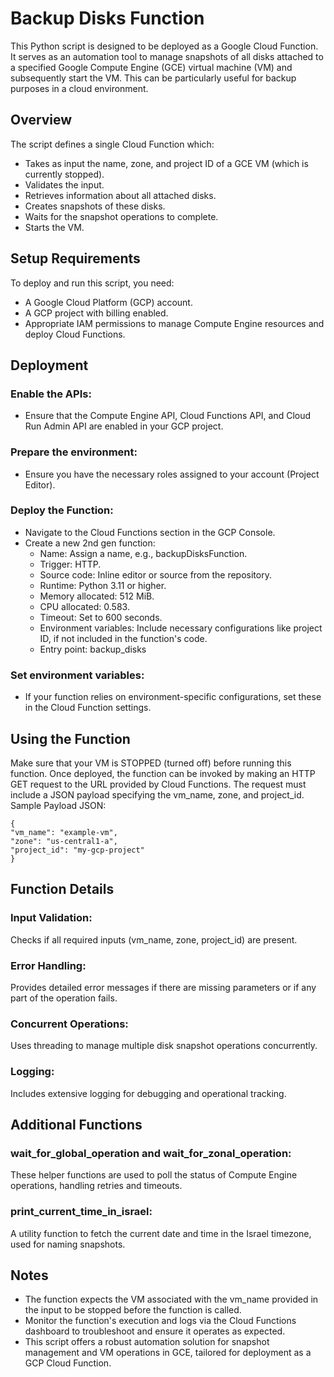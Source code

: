 # Backup Disks Function

This Python script is designed to be deployed as a Google Cloud Function. It serves as an automation tool to manage snapshots of all disks attached to a specified Google Compute Engine (GCE) virtual machine (VM) and subsequently start the VM. This can be particularly useful for backup purposes in a cloud environment.

## Overview

The script defines a single Cloud Function which:

- Takes as input the name, zone, and project ID of a GCE VM (which is currently stopped).
- Validates the input.
- Retrieves information about all attached disks.
- Creates snapshots of these disks.
- Waits for the snapshot operations to complete.
- Starts the VM.

## Setup Requirements

To deploy and run this script, you need:

- A Google Cloud Platform (GCP) account.
- A GCP project with billing enabled.
- Appropriate IAM permissions to manage Compute Engine resources and deploy Cloud Functions.

## Deployment

### Enable the APIs: 
- Ensure that the Compute Engine API, Cloud Functions API, and Cloud Run Admin API are enabled in your GCP project.

### Prepare the environment:

- Ensure you have the necessary roles assigned to your account (Project Editor).

### Deploy the Function:
- Navigate to the Cloud Functions section in the GCP Console.
- Create a new 2nd gen function:
    - Name: Assign a name, e.g., backupDisksFunction.
    - Trigger: HTTP.
    - Source code: Inline editor or source from the repository.
    - Runtime: Python 3.11 or higher.
    - Memory allocated: 512 MiB.
    - CPU allocated: 0.583.
    - Timeout: Set to 600 seconds.
    - Environment variables: Include necessary configurations like project ID, if not included in the function's code.
    - Entry point: backup_disks

### Set environment variables: 
- If your function relies on environment-specific configurations, set these in the Cloud Function settings.

## Using the Function

Make sure that your VM is STOPPED (turned off) before running this function.
Once deployed, the function can be invoked by making an HTTP GET request to the URL provided by Cloud Functions. The request must include a JSON payload specifying the vm_name, zone, and project_id.
Sample Payload JSON:

    {
    "vm_name": "example-vm",
    "zone": "us-central1-a",
    "project_id": "my-gcp-project"
    }

## Function Details

### Input Validation: 
Checks if all required inputs (vm_name, zone, project_id) are present.
### Error Handling:
Provides detailed error messages if there are missing parameters or if any part of the operation fails.
### Concurrent Operations: 
Uses threading to manage multiple disk snapshot operations concurrently.
### Logging: 
Includes extensive logging for debugging and operational tracking.

## Additional Functions

### wait_for_global_operation and wait_for_zonal_operation: 
These helper functions are used to poll the status of Compute Engine operations, handling retries and timeouts.
### print_current_time_in_israel: 
A utility function to fetch the current date and time in the Israel timezone, used for naming snapshots.

## Notes

- The function expects the VM associated with the vm_name provided in the input to be stopped before the function is called.
- Monitor the function's execution and logs via the Cloud Functions dashboard to troubleshoot and ensure it operates as expected.
- This script offers a robust automation solution for snapshot management and VM operations in GCE, tailored for deployment as a GCP Cloud Function.